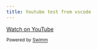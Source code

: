```yaml
---
title: Youtube test from vscode
---
```

[Watch on YouTube](https://youtu.be/QtXby3twMmI?si=hfALGsPxr9W6yiBb)

<SwmMeta version="3.0.0" repo-id="Z2l0aHViJTNBJTNBY29kZXNwYWNlcy1yZWFjdCUzQSUzQU1pY2thejg5LVNXTQ==" repo-name="codespaces-react"><sup>Powered by [Swimm](https://staging.swimm.cloud/)</sup></SwmMeta>
